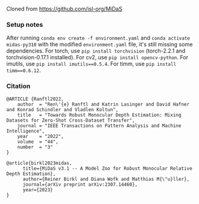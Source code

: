 Cloned from https://github.com/isl-org/MiDaS

### Setup notes
After running `conda env create -f environment.yaml` and `conda activate midas-py310`
with the modified `environment.yaml` file, it's still missing some dependencies.
For torch, use `pip install torchvision` (torch-2.2.1 and torchvision-0.17.1 installed).
For cv2, use `pip install opencv-python`.
For imutils, use `pip install imutils==0.5.4`.
For timm, use `pip install timm==0.6.12`.

### Citation
```
@ARTICLE {Ranftl2022,
    author  = "Ren\'{e} Ranftl and Katrin Lasinger and David Hafner and Konrad Schindler and Vladlen Koltun",
    title   = "Towards Robust Monocular Depth Estimation: Mixing Datasets for Zero-Shot Cross-Dataset Transfer",
    journal = "IEEE Transactions on Pattern Analysis and Machine Intelligence",
    year    = "2022",
    volume  = "44",
    number  = "3"
}
```

```
@article{birkl2023midas,
      title={MiDaS v3.1 -- A Model Zoo for Robust Monocular Relative Depth Estimation},
      author={Reiner Birkl and Diana Wofk and Matthias M{\"u}ller},
      journal={arXiv preprint arXiv:2307.14460},
      year={2023}
}
```